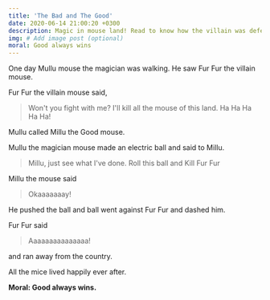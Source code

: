 ```yaml
---
title: 'The Bad and The Good'
date: 2020-06-14 21:00:20 +0300
description: Magic in mouse land! Read to know how the villain was defeated. 
img: # Add image post (optional)
moral: Good always wins
---
```


One day Mullu mouse the magician was walking. He saw Fur Fur the villain mouse.

Fur Fur the villain mouse said, 
> Won't you fight with me? I'll kill all the mouse of this land. Ha Ha Ha Ha Ha!

Mullu called Millu the Good mouse. 

Mullu the magician mouse made an electric ball and said to Millu. 

> Millu, just see what I've done. Roll this ball and Kill Fur Fur

Millu the mouse said

> Okaaaaaaay!

He pushed the ball and ball went against Fur Fur and dashed him. 

Fur Fur said 
> Aaaaaaaaaaaaaaa!

and ran away from the country. 

All the mice lived happily ever after. 

**Moral: Good always wins.**  
